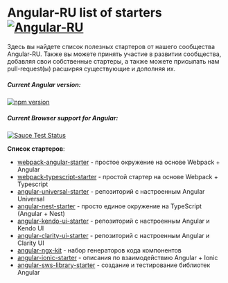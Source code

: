 # Angular-RU list of starters [![Angular-RU](https://img.shields.io/badge/Telegram_chat:-Angular_RU-216bc1.svg?style=flat)](https://t.me/angular_ru)

Здесь вы найдете список полезных стартеров от нашего сообщества Angular-RU. Также вы можете принять участие в развитии сообщества, добавляя свои собственные стартеры, а также можете присылать нам pull-request(ы) расширяя существующие и дополняя их.

##### Current Angular version:
[![npm version](https://badge.fury.io/js/%40angular%2Fcore.svg)](https://www.npmjs.com/~angular)

##### Current Browser support for Angular:
[![Sauce Test Status](https://saucelabs.com/browser-matrix/angular2-ci.svg)](https://saucelabs.com/u/angular2-ci)

**Список стартеров**:

* [webpack-angular-starter](https://github.com/Angular-RU/webpack-angular-starter) - простое окружение на основе Webpack + Angular
* [webpack-typescript-starter](https://github.com/Angular-RU/webpack-typescript-starter) - простой стартер на основе Webpack + Typescript
* [angular-universal-starter](https://github.com/Angular-RU/angular-universal-starter) - репозиторий с настроенным Angular Universal
* [angular-nest-starter](https://github.com/Angular-RU/angular-nest-starter) - просто единое окружение на TypeScript (Angular + Nest)
* [angular-kendo-ui-starter](https://github.com/Angular-RU/angular-kendo-ui-starter) - репозиторий с настроенным Angular и Kendo UI
* [angular-clarity-ui-starter](https://github.com/Angular-RU/angular-clarity-ui-starter) - репозиторий с настроенным Angular и Clarity UI 
* [angular-ngx-kit](https://github.com/Angular-RU/angular-ngx-kit) - набор генераторов кода компонентов
* [angular-ionic-starter](https://github.com/Angular-RU/angular-ionic-starter) - описания по взаимодействию Angular + Ionic
* [angular-sws-library-starter](https://github.com/Angular-RU/angular-sws-library-starter) - создание и тестирование библиотек Angular
